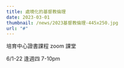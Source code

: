 ```yaml
---
title: 處境化的基督教倫理
date: 2023-03-01
thumbnail: /news/2023基督教倫理-445x250.jpg
url: "#"
---
```


培育中心證書課程 zoom 課堂

6/1-22 逢週四 7-10pm
